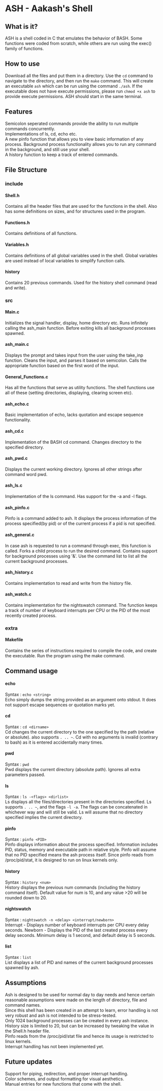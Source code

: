 # ASH - Aakash's Shell
## What is it?
ASH is a shell coded in C that emulates the behavior of BASH. Some functions were coded from scratch, while others are run using the exec() family of functions.
## How to use
Download all the files and put them in a directory. Use the ```cd``` command to navigate to the directory, and then run the ```make``` command. This will create an executable ```ash``` which can be run using the command ```./ash```. If the executable does not have execute permissions, please run ```chmod +x ash``` to provide execute permissions. ASH should start in the same terminal.
## Features
Semicolon seperated commands provide the ability to run multiple commands concurrently.  
Implementations of ls, cd, echo etc.  
A new pinfo function that allows you to view basic information of any process.
Background process functionality allows you to run any command in the background, and still use your shell.  
A history function to keep a track of entered commands.  
## File Structure
### include
#### Shell.h
Contains all the header files that are used for the functions in the shell. Also has some definitions on sizes, and for structures used in the program.
#### Functions.h
Contains definitions of all functions.
#### Variables.h
Contains definitions of all global variables used in the shell. Global variables are used instead of local variables to simplify function calls.
#### history
Contains 20 previous commands. Used for the history shell command (read and write).
### src
#### Main.c
Initializes the signal handler, display, home directory etc. Runs infinitely calling the ash_main function. Before exiting kills all background processes spawned.  
#### ash_main.c
Displays the prompt and takes input from the user using the take_inp function. Cleans the input, and parses it based on semicolon. Calls the appropriate function based on the first word of the input.  
#### General_Functions.c 
Has all the functions that serve as utility functions. The shell functions use all of these (setting directories, displaying, clearing screen etc).  
#### ash_echo.c
Basic implementation of echo, lacks quotation and escape sequence functionality.
#### ash_cd.c
Implementation of the BASH cd command. Changes directory to the specified directory.
#### ash_pwd.c
Displays the current working directory. Ignores all other strings after command word pwd.
#### ash_ls.c
Implementation of the ls command. Has support for the -a and -l flags.
#### ash_pinfo.c
Pinfo is a command added to ash. It displays the process information of the process specified(by pid) or of the current process if a pid is not specified.
#### ash_general.c
In case ash is requested to run a command through exec, this function is called. Forks a child process to run the desired command. Contains support for background processes using '&'. Use the command list to list all the current background processes.
#### ash_history.c
Contains implementation to read and write from the history file. 
#### ash_watch.c
Contains implementation for the nightswatch command. The function keeps a track of number of keyboard interrupts per CPU or the PID of the most recently created process.
### extra
#### Makefile
Contains the series of instructions required to compile the code, and create the executable. Run the program using the make command.
## Command usage
#### echo
Syntax : ```echo <string>```  
	Echo simply dumps the string provided as an argument onto stdout. It does not support escape sequences or quotation marks yet.
#### cd
Syntax : ```cd <dirname>```  
	Cd changes the current directory to the one specified by the path (relative or absolute). also supports ```. .. ~```. Cd with no arguments is invalid (contrary to bash) as it is entered accidentally many times.
#### pwd
Syntax : ```pwd```  
	Pwd displays the current directory (absolute path). Ignores all extra parameters passed.
#### ls
Syntax : ```ls -<flags> <dirlist>```  
	Ls displays all the files/directories present in the directories specified. Ls supports ```. .. ~```, and the flags ```-l -a```. The flags can be concatenated in whichever way and will still be valid. Ls will assume that no directory specified implies the current directory.
#### pinfo
Syntax : ```pinfo <PID>```  
	Pinfo displays information about the process specified. Information includes PID, status, memory and executable path in relative style. Pinfo will assume that no PID specified means the ash process itself. Since pinfo reads from /proc/pid/stat, it is designed to run on linux kernels only.
#### history
Syntax : ```history <num>```  
	History displays the previous num commands (including the history command itself). Default value for num is 10, and any value >20 will be rounded down to 20. 
#### nightswatch
Syntax : ```nightswatch -n <delay> <interrupt/newborn>```  
	Interrupt - Displays number of keyboard interrupts per CPU every delay seconds.
	Newborn - Displays the PID of the last created process every delay seconds.
	Minimum delay is 1 second, and default delay is 5 seconds.
#### list
Syntax : ```list```  
	List displays a list of PID and names of the current background processes spawned by ash.
## Assumptions
Ash is designed to be used for normal day to day needs and hence certain reasonable assumptions were made on the length of directory, file and command names.  
Since this shell has been created in an attempt to learn, error handling is not very robust and ash is not intended to be stress-tested.  
Only 1024 background processes can be created in every ash instance.  
History size is limited to 20, but can be increased by tweaking the value in the Shell.h header file.  
Pinfo reads from the /proc/pid/stat file and hence its usage is restricted to linux kernels.  
Interrupt handling has not been implemented yet.  
## Future updates
Support for piping, redirection, and proper interrupt handling.  
Color schemes, and output formatting for visual aesthetics.  
Manual entries for new functions that come with the shell.  